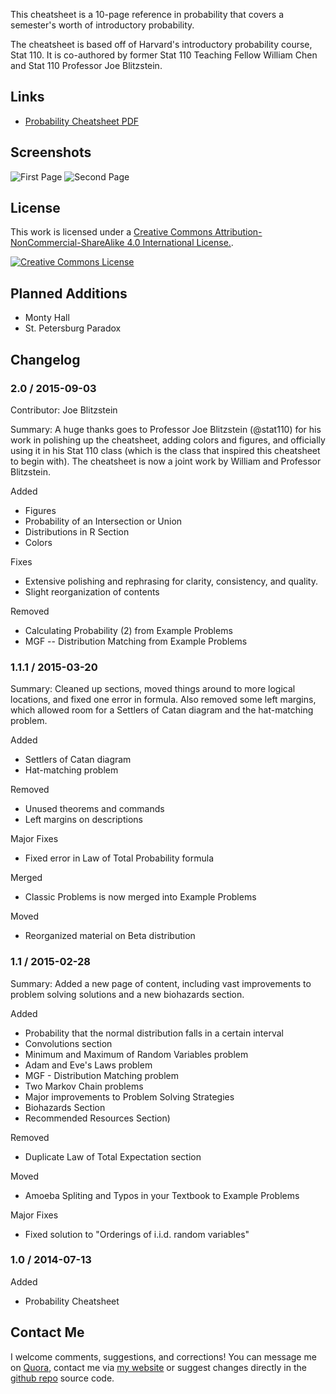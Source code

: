 This cheatsheet is a 10-page reference in probability that covers a semester's worth of introductory probability.

The cheatsheet is based off of Harvard's introductory probability course, Stat 110. It is co-authored by former Stat 110 Teaching Fellow William Chen and Stat 110 Professor Joe Blitzstein.

Links
-------

* [Probability Cheatsheet PDF](http://www.wzchen.com/probability-cheatsheet/)


Screenshots
-------

![First Page](http://i.imgur.com/BCcOWG0.png)
![Second Page](http://i.imgur.com/Vh5iwj6.png)


License
-------

This work is licensed under a [Creative Commons Attribution-NonCommercial-ShareAlike 4.0 International License.][by-nc-sa].

[![Creative Commons License][by-nc-sa-img]][by-nc-sa]

Planned Additions
-------

* Monty Hall
* St. Petersburg Paradox

Changelog
-------

### 2.0 / 2015-09-03

Contributor: Joe Blitzstein

Summary: A huge thanks goes to Professor Joe Blitzstein (@stat110) for his work in polishing up the cheatsheet, adding colors and figures, and officially using it in his Stat 110 class (which is the class that inspired this cheatsheet to begin with). The cheatsheet is now a joint work by William and Professor Blitzstein.

Added

* Figures
* Probability of an Intersection or Union
* Distributions in R Section
* Colors

Fixes

* Extensive polishing and rephrasing for clarity, consistency, and quality.
* Slight reorganization of contents

Removed

* Calculating Probability (2) from Example Problems
* MGF -- Distribution Matching from Example Problems

### 1.1.1 / 2015-03-20

Summary: Cleaned up sections, moved things around to more logical locations, and fixed one error in formula. Also removed some left margins, which allowed room for a Settlers of Catan diagram and the hat-matching problem.

Added

* Settlers of Catan diagram
* Hat-matching problem

Removed

* Unused theorems and commands
* Left margins on descriptions

Major Fixes

* Fixed error in Law of Total Probability formula 

Merged

* Classic Problems is now merged into Example Problems

Moved

* Reorganized material on Beta distribution

### 1.1 / 2015-02-28

Summary: Added a new page of content, including vast improvements to problem solving solutions and a new biohazards section.

Added

* Probability that the normal distribution falls in a certain interval
* Convolutions section
* Minimum and Maximum of Random Variables problem
* Adam and Eve's Laws problem
* MGF - Distribution Matching problem
* Two Markov Chain problems
* Major improvements to Problem Solving Strategies
* Biohazards Section
* Recommended Resources Section)

Removed

* Duplicate Law of Total Expectation section

Moved

* Amoeba Spliting and Typos in your Textbook to Example Problems

Major Fixes

* Fixed solution to "Orderings of i.i.d. random variables"

### 1.0 / 2014-07-13

Added

* Probability Cheatsheet

Contact Me
-------

I welcome comments, suggestions, and corrections! You can message me on [Quora](https://www.quora.com/William-Chen-6), contact me via [my website](http://www.wzchen.com/) or suggest changes directly in the [github repo](https://github.com/wzchen/probability_cheatsheet) source code.

[by-nc-sa]: http://creativecommons.org/licenses/by-nc-sa/4.0/
[by-nc-sa-img]: http://i.creativecommons.org/l/by-nc-sa/4.0/88x31.png
